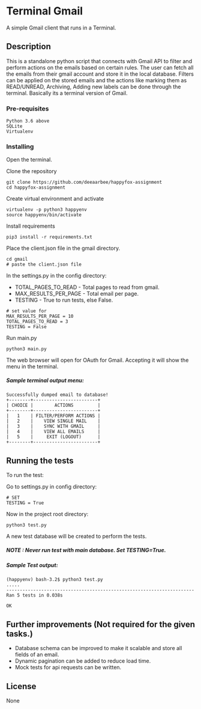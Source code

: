 # Terminal Gmail

A simple Gmail client that runs in a Terminal.

## Description

This is a standalone python script that connects with Gmail API to filter and perform actions on 
the emails based on certain rules. The user can fetch all the emails from their gmail account and store it in the local
database. Filters can be applied on the stored emails and the actions like marking them as READ/UNREAD, Archiving, Adding new labels can be done through the terminal. Basically its a terminal version of Gmail.

### Pre-requisites

```
Python 3.6 above
SQLite
Virtualenv
```

### Installing

Open the terminal.

Clone the repository
```
git clone https://github.com/deeaarbee/happyfox-assignment
cd happyfox-assignment
```

Create virtual environment and activate

```
virtualenv -p python3 happyenv
source happyenv/bin/activate
```

Install requirements

```
pip3 install -r requirements.txt
```

Place the client.json file in the gmail directory.

```
cd gmail
# paste the client.json file
```

In the settings.py in the config directory:
 - TOTAL_PAGES_TO_READ - Total pages to read from gmail.
 - MAX_RESULTS_PER_PAGE - Total email per page.
 - TESTING - True to run tests, else False.

```
# set value for 
MAX_RESULTS_PER_PAGE = 10
TOTAL_PAGES_TO_READ = 3
TESTING = False
```


Run main.py

```
python3 main.py
```

The web browser will open for OAuth for Gmail. Accepting it will show the menu in the terminal.

##### Sample terminal output menu:
```
Successfully dumped email to database!
+--------+------------------------+
| CHOICE |        ACTIONS         |
+--------+------------------------+
|   1    | FILTER/PERFORM ACTIONS |
|   2    |    VIEW SINGLE MAIL    |
|   3    |    SYNC WITH GMAIL     |
|   4    |    VIEW ALL EMAILS     |
|   5    |     EXIT (LOGOUT)      |
+--------+------------------------+

```

## Running the tests

To run the test:

Go to settings.py in config directory:
```
# SET
TESTING = True
```

Now in the project root directory:
```
python3 test.py
```

A new test database will be created to perform the tests.

##### NOTE : Never run test with main database. Set TESTING=True.

##### Sample Test output:

```
(happyenv) bash-3.2$ python3 test.py
.....
----------------------------------------------------------------------
Ran 5 tests in 0.038s

OK
```

## Further improvements (Not required for the given tasks.)

* Database schema can be improved to make it scalable and store all fields of an email.
* Dynamic pagination can be added to reduce load time.
* Mock tests for api requests can be written.


## License

None


